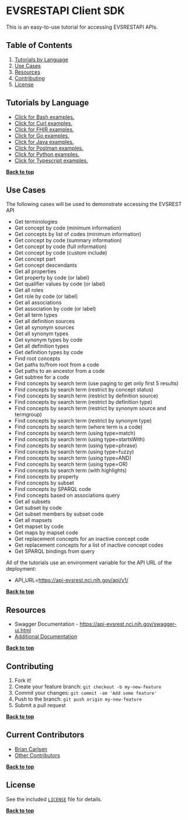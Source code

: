 # EVSRESTAPI Client SDK

This is an easy-to-use tutorial for accessing EVSRESTAPI APIs.

## Table of Contents

1. [Tutorials by Language](#tutorials-by-language)
2. [Use Cases](#use-cases)
3. [Resources](#resources)
4. [Contributing](#contributing)
5. [License](#license)

## Tutorials by Language

- [Click for Bash examples.](../master/bash-examples/ "Bash Examples")
- [Click for Curl examples.](../master/curl-examples/ "Curl Examples")
- [Click for FHIR examples.](../master/fhir-examples/ "Fhir Examples")
- [Click for Go examples.](../master/go-examples/ "Go Examples")
- [Click for Java examples.](../master/java-examples/ "Java Examples")
- [Click for Postman examples.](../master/postman-examples/ "Postman Examples")
- [Click for Python examples.](../master/python-examples/ "Python Examples")
- [Click for Typescript examples.](../master/typescript-examples/ "Typescript Examples")

**[Back to top](#table-of-contents)**

## Use Cases

The following cases will be used to demonstrate accessing the EVSREST API

- Get terminologies
- Get concept by code (minimum information)
- Get concepts by list of codes (minimum information)
- Get concept by code (summary information)
- Get concept by code (full information)
- Get concept by code (custom include)
- Get concept part
- Get concept descendants
- Get all properties
- Get property by code (or label)
- Get qualifier values by code (or label)
- Get all roles
- Get role by code (or label)
- Get all associations
- Get association by code (or label)
- Get all term types
- Get all definition sources
- Get all synonym sources
- Get all synonym types
- Get synonym types by code
- Get all definition types
- Get definition types by code
- Find root concepts
- Get paths to/from root from a code
- Get paths to an ancestor from a code
- Get subtree for a code
- Find concepts by search term (use paging to get only first 5 results)
- Find concepts by search term (restrict by concept status)
- Find concepts by search term (restrict by definition source)
- Find concepts by search term (restrict by definition type)
- Find concepts by search term (restrict by synonym source and termgroup)
- Find concepts by search term (restrict by synonym type)
- Find concepts by search term (where term is a code)
- Find concepts by search term (using type=match)
- Find concepts by search term (using type=startsWith)
- Find concepts by search term (using type=phrase)
- Find concepts by search term (using type=fuzzy)
- Find concepts by search term (using type=AND)
- Find concepts by search term (using type=OR)
- Find concepts by search term (with highlights)
- Find concepts by property
- Find concepts by subset
- Find concepts by SPARQL code
- Find concepts based on associations query
- Get all subsets
- Get subset by code
- Get subset members by subset code
- Get all mapsets
- Get mapset by code
- Get maps by mapset code
- Get replacement concepts for an inactive concept code
- Get replacement concepts for a list of inactive concept codes
- Get SPARQL bindings from query

All of the tutorials use an environment variable for the API URL of the deployment:

- API_URL=<https://api-evsrest.nci.nih.gov/api/v1/>

**[Back to top](#table-of-contents)**

## Resources

- Swagger Documentation - <https://api-evsrest.nci.nih.gov/swagger-ui.html>
- [Additional Documentation](../master/doc/ "Swagger")

**[Back to top](#table-of-contents)**

## Contributing

1. Fork it!
2. Create your feature branch: `git checkout -b my-new-feature`
3. Commit your changes: `git commit -am 'Add some feature'`
4. Push to the branch: `git push origin my-new-feature`
5. Submit a pull request

**[Back to top](#table-of-contents)**

## Current Contributors

- [Brian Carlsen](https://github.com/bcarlsenca)
- [Other Contributors](https://github.com/NCIEVS/evsrestapi-client-SDK/graphs/contributors)

**[Back to top](#table-of-contents)**

## License

See the included [`LICENSE`](LICENSE) file for details.

**[Back to top](#table-of-contents)**
